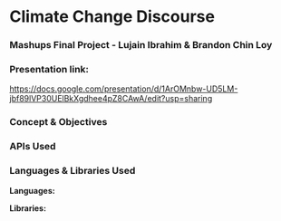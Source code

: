 # Climate Change Discourse
### Mashups Final Project - Lujain Ibrahim & Brandon Chin Loy

### Presentation link: 
https://docs.google.com/presentation/d/1ArOMnbw-UD5LM-jbf89lVP30UElBkXgdhee4pZ8CAwA/edit?usp=sharing
### Concept & Objectives

### APIs Used

### Languages & Libraries Used

<b>Languages:</b> 


<b>Libraries:</b>
